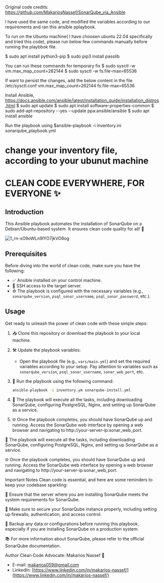 Original code credits: https://github.com/MakariosNassef/SonarQube_via_Ansible

I have used the same code, and modified the variables according to our requirements and ran this ansible pplaybook.

To run on the Ubuntu machine( I have choosen ubuntu 22.04 specifically and tried this code), please run below few commands manually before running the playbbok file.

$ sudo apt install python3-pip
$ sudo pip3 install passlib

You can run these commands for temporary fix
$ sudo sysctl -w vm.max_map_count=262144
$ sudo sysctl -w fs.file-max=65536

If want to persist the changes, add the below content in the file /etc/sysctl.conf
vm.max_map_count=262144
fs.file-max=65536

Install Ansible, https://docs.ansible.com/ansible/latest/installation_guide/installation_distros.html
$ sudo apt update
$ sudo apt install software-properties-common
$ sudo add-apt-repository --yes --update ppa:ansible/ansible
$ sudo apt install ansible

Run the playbook using $ansible-playbook -i inventory.ini sonarqube_playbook.yml
# change your inventory file, according to your ubunut machine

# CLEAN CODE EVERYWHERE, FOR EVERYONE ✨

## Introduction
This Ansible playbook automates the installation of SonarQube on a Debian/Ubuntu-based system. It ensures clean code quality for all! 🧹

![1_rn-sO9oWLn9lYO7jkVO6og](https://github.com/MakariosNassef/SonarQube_via_Ansible/assets/28235504/444c376f-7791-4f32-91fd-cf246254ca91)


## Prerequisites
Before diving into the world of clean code, make sure you have the following:

- ✅ Ansible installed on your control machine.
- 🚀 SSH access to the target server.
- ⚙️ The playbook is configured with the necessary variables (e.g., `sonarqube_version`, `psql_sonar_username`, `psql_sonar_password`, etc.).

## Usage
Get ready to unleash the power of clean code with these simple steps:

1. 📥 Clone this repository or download the playbook to your local machine.

2. 🛠️ Update the playbook variables:
   - Open the playbook file (e.g., `vars/main.yml`) and set the required variables according to your setup. Pay attention to variables such as `sonarqube_version`, `psql_sonar_username`, `sonar_web_port`, etc.

3. 🚀 Run the playbook using the following command:

   ```bash
   ansible-playbook -i inventory.ym sonarqube-install.yml
   ```


1. 🎉 The playbook will execute all the tasks, including downloading SonarQube, configuring PostgreSQL, Nginx, and setting up SonarQube as a service.

2. 🌐 Once the playbook completes, you should have SonarQube up and running. Access the SonarQube web interface by opening a web browser and navigating to http://your-server-ip:sonar_web_port.


🎉 The playbook will execute all the tasks, including downloading SonarQube, configuring PostgreSQL, Nginx, and setting up SonarQube as a service.

🌐 Once the playbook completes, you should have SonarQube up and running. Access the SonarQube web interface by opening a web browser and navigating to http://your-server-ip:sonar_web_port.

Important Notes
Clean code is essential, and here are some reminders to keep your codebase sparkling:

🧽 Ensure that the server where you are installing SonarQube meets the system requirements for SonarQube.

🔐 Make sure to secure your SonarQube instance properly, including setting up firewalls, authentication, and access control.

💾 Backup any data or configurations before running this playbook, especially if you are installing SonarQube on a production system.

📚 For more information about SonarQube, please refer to the official SonarQube documentation.

Author
Clean Code Advocate: Makarios Nassef 🧼 

- E-mail: [makarios059@gmail.com](mailto:makarios059@gmail.com)
- LinkedIn: [https://www.linkedin.com/in/makarios-nassef/](https://www.linkedin.com/in/makarios-nassef/)
